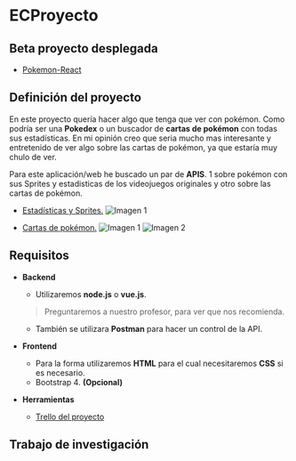 # ECProyecto

## Beta proyecto desplegada

- [Pokemon-React](https://pokede-react-beta.netlify.app)

## Definición del proyecto 

En este proyecto quería hacer algo que tenga que ver con pokémon. Como podría ser una **Pokedex** o un buscador de **cartas de pokémon** con todas sus estadísticas. En mi opinión creo que seria mucho mas interesante y entretenido de ver algo sobre las cartas de pokémon, ya que estaría muy chulo de ver.

Para este aplicación/web he buscado un par de **APIS**. 1 sobre pokémon con sus Sprites y estadisticas de los videojuegos originales y otro sobre las cartas de pokémon.

- [Estadísticas y Sprites.](https://pokeapi.co)
![Imagen 1](https://i.imgur.com/87vLIGp.png)

- [Cartas de pokémon.](https://pokemontcg.io)
![Imagen 1](https://i.imgur.com/jWCDSOA.png)
![Imagen 2](https://i.imgur.com/cfRy0e7.png)

## Requisitos
- **Backend**
	- Utilizaremos **node.js** o **vue.js**.
	>Preguntaremos a nuestro profesor, para ver que nos recomienda.
	
	- También se utilizara **Postman** para hacer un control de la API.
- **Frontend**
	- Para la forma utilizaremos **HTML** para el cual necesitaremos **CSS** si es necesario.
	- Bootstrap 4. **(Opcional)**
	
- **Herramientas**
	- [Trello del proyecto](https://trello.com/b/UO7Myv5m/proyecto-cliente-carlos-villar)

## Trabajo de investigación
